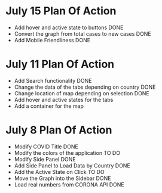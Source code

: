 # July 15 Plan Of Action

- Add hover and active state to buttons DONE
- Convert the graph from total cases to new cases DONE
- Add Mobile Friendliness DONE

# July 11 Plan Of Action

- Add Search functionality DONE
- Change the data of the tabs depending on country DONE
- Change location of map depending on selection DONE
- Add hover and active states for the tabs
- Add a container for the map

# July 8 Plan Of Action

- Modify COVID Title DONE
- Modify the colors of the application TO DO
- Modify Side Panel DONE
- Add Side Panel to Load Data by Country DONE
- Add the Active State on Click TO DO
- Move the Graph into the Sidebar DONE
- Load real numbers from CORONA API DONE

